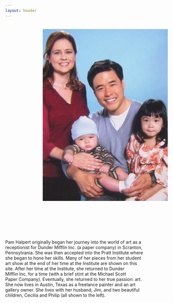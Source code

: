 ```yaml
---
layout: header
---
```


<div id="img2">
  <div class="img-wrap-two">
    <img src="asianjim.jpg" alt="Halpert Family Photo" style="width:400px;height:550px;margin-left:120px;margin-top:20px"/>
  </div>
  <div class="desc-two">
    <p style="margin-top:120px;margin-right:60px"> 
    	Pam Halpert originally began her journey into the world of art as a <br/> 
    	receptionist for Dunder Mifflin Inc. (a paper company) in Scranton, <br/> 
    	Pennsylvania. She was then accepted into the Pratt Institute where  <br/>
    	she began to hone her skills. Many of her pieces from her student   <br/>
    	art show at the end of her time at the Institute are shown on this  <br/>
    	site. After her time at the Institute, she returned to Dunder       <br/>
    	Mifflin Inc. for a time (with a brief stint at the Michael Scott    <br/>
    	Paper Company). Eventually, she returned to her true passion: art.  <br/>
    	She now lives in Austin, Texas as a freelance painter and an art    <br/>
    	gallery owner. She lives with her husband, Jim, and two beautiful   <br/>
    	children, Cecilia and Philip (all shown to the left). 
    </p>
  </div>
</div>